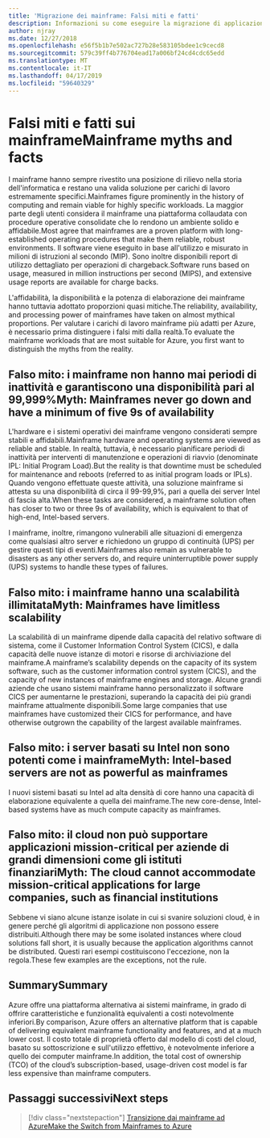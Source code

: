 ```yaml
---
title: 'Migrazione dei mainframe: Falsi miti e fatti'
description: Informazioni su come eseguire la migrazione di applicazioni da ambienti mainframe ad Azure, un'infrastruttura scalabile, collaudata e a disponibilità elevata per i sistemi attualmente in esecuzione su mainframe.
author: njray
ms.date: 12/27/2018
ms.openlocfilehash: e56f5b1b7e502ac727b28e583105bdee1c9cecd8
ms.sourcegitcommit: 579c39ff4b776704ead17a006bf24cd4cdc65edd
ms.translationtype: MT
ms.contentlocale: it-IT
ms.lasthandoff: 04/17/2019
ms.locfileid: "59640329"
---
```

# <a name="mainframe-myths-and-facts"></a><span data-ttu-id="a5ae0-103">Falsi miti e fatti sui mainframe</span><span class="sxs-lookup"><span data-stu-id="a5ae0-103">Mainframe myths and facts</span></span>

<span data-ttu-id="a5ae0-104">I mainframe hanno sempre rivestito una posizione di rilievo nella storia dell'informatica e restano una valida soluzione per carichi di lavoro estremamente specifici.</span><span class="sxs-lookup"><span data-stu-id="a5ae0-104">Mainframes figure prominently in the history of computing and remain viable for highly specific workloads.</span></span> <span data-ttu-id="a5ae0-105">La maggior parte degli utenti considera il mainframe una piattaforma collaudata con procedure operative consolidate che lo rendono un ambiente solido e affidabile.</span><span class="sxs-lookup"><span data-stu-id="a5ae0-105">Most agree that mainframes are a proven platform with long-established operating procedures that make them reliable, robust environments.</span></span> <span data-ttu-id="a5ae0-106">Il software viene eseguito in base all'utilizzo e misurato in milioni di istruzioni al secondo (MIP). Sono inoltre disponibili report di utilizzo dettagliato per operazioni di chargeback.</span><span class="sxs-lookup"><span data-stu-id="a5ae0-106">Software runs based on usage, measured in million instructions per second (MIPS), and extensive usage reports are available for charge backs.</span></span>

<span data-ttu-id="a5ae0-107">L'affidabilità, la disponibilità e la potenza di elaborazione dei mainframe hanno tuttavia adottato proporzioni quasi mitiche.</span><span class="sxs-lookup"><span data-stu-id="a5ae0-107">The reliability, availability, and processing power of mainframes have taken on almost mythical proportions.</span></span> <span data-ttu-id="a5ae0-108">Per valutare i carichi di lavoro mainframe più adatti per Azure, è necessario prima distinguere i falsi miti dalla realtà.</span><span class="sxs-lookup"><span data-stu-id="a5ae0-108">To evaluate the mainframe workloads that are most suitable for Azure, you first want to distinguish the myths from the reality.</span></span>

## <a name="myth-mainframes-never-go-down-and-have-a-minimum-of-five-9s-of-availability"></a><span data-ttu-id="a5ae0-109">Falso mito: i mainframe non hanno mai periodi di inattività e garantiscono una disponibilità pari al 99,999%</span><span class="sxs-lookup"><span data-stu-id="a5ae0-109">Myth: Mainframes never go down and have a minimum of five 9s of availability</span></span>

<span data-ttu-id="a5ae0-110">L'hardware e i sistemi operativi dei mainframe vengono considerati sempre stabili e affidabili.</span><span class="sxs-lookup"><span data-stu-id="a5ae0-110">Mainframe hardware and operating systems are viewed as reliable and stable.</span></span> <span data-ttu-id="a5ae0-111">In realtà, tuttavia, è necessario pianificare periodi di inattività per interventi di manutenzione e operazioni di riavvio (denominate IPL: Initial Program Load).</span><span class="sxs-lookup"><span data-stu-id="a5ae0-111">But the reality is that downtime must be scheduled for maintenance and reboots (referred to as initial program loads or IPLs).</span></span> <span data-ttu-id="a5ae0-112">Quando vengono effettuate queste attività, una soluzione mainframe si attesta su una disponibilità di circa il 99-99,9%, pari a quella dei server Intel di fascia alta.</span><span class="sxs-lookup"><span data-stu-id="a5ae0-112">When these tasks are considered, a mainframe solution often has closer to two or three 9s of availability, which is equivalent to that of high-end, Intel-based servers.</span></span>

<span data-ttu-id="a5ae0-113">I mainframe, inoltre, rimangono vulnerabili alle situazioni di emergenza come qualsiasi altro server e richiedono un gruppo di continuità (UPS) per gestire questi tipi di eventi.</span><span class="sxs-lookup"><span data-stu-id="a5ae0-113">Mainframes also remain as vulnerable to disasters as any other servers do, and require uninterruptible power supply (UPS) systems to handle these types of failures.</span></span>

## <a name="myth-mainframes-have-limitless-scalability"></a><span data-ttu-id="a5ae0-114">Falso mito: i mainframe hanno una scalabilità illimitata</span><span class="sxs-lookup"><span data-stu-id="a5ae0-114">Myth: Mainframes have limitless scalability</span></span>

<span data-ttu-id="a5ae0-115">La scalabilità di un mainframe dipende dalla capacità del relativo software di sistema, come il Customer Information Control System (CICS), e dalla capacità delle nuove istanze di motori e risorse di archiviazione del mainframe.</span><span class="sxs-lookup"><span data-stu-id="a5ae0-115">A mainframe’s scalability depends on the capacity of its system software, such as the customer information control system (CICS), and the capacity of new instances of mainframe engines and storage.</span></span> <span data-ttu-id="a5ae0-116">Alcune grandi aziende che usano sistemi mainframe hanno personalizzato il software CICS per aumentarne le prestazioni, superando la capacità dei più grandi mainframe attualmente disponibili.</span><span class="sxs-lookup"><span data-stu-id="a5ae0-116">Some large companies that use mainframes have customized their CICS for performance, and have otherwise outgrown the capability of the largest available mainframes.</span></span>

## <a name="myth-intel-based-servers-are-not-as-powerful-as-mainframes"></a><span data-ttu-id="a5ae0-117">Falso mito: i server basati su Intel non sono potenti come i mainframe</span><span class="sxs-lookup"><span data-stu-id="a5ae0-117">Myth: Intel-based servers are not as powerful as mainframes</span></span>

<span data-ttu-id="a5ae0-118">I nuovi sistemi basati su Intel ad alta densità di core hanno una capacità di elaborazione equivalente a quella dei mainframe.</span><span class="sxs-lookup"><span data-stu-id="a5ae0-118">The new core-dense, Intel-based systems have as much compute capacity as mainframes.</span></span>

## <a name="myth-the-cloud-cannot-accommodate-mission-critical-applications-for-large-companies-such-as-financial-institutions"></a><span data-ttu-id="a5ae0-119">Falso mito: il cloud non può supportare applicazioni mission-critical per aziende di grandi dimensioni come gli istituti finanziari</span><span class="sxs-lookup"><span data-stu-id="a5ae0-119">Myth: The cloud cannot accommodate mission-critical applications for large companies, such as financial institutions</span></span>

<span data-ttu-id="a5ae0-120">Sebbene vi siano alcune istanze isolate in cui si svanire soluzioni cloud, è in genere perché gli algoritmi di applicazione non possono essere distribuiti.</span><span class="sxs-lookup"><span data-stu-id="a5ae0-120">Although there may be some isolated instances where cloud solutions fall short, it is usually because the application algorithms cannot be distributed.</span></span> <span data-ttu-id="a5ae0-121">Questi rari esempi costituiscono l'eccezione, non la regola.</span><span class="sxs-lookup"><span data-stu-id="a5ae0-121">These few examples are the exceptions, not the rule.</span></span>

## <a name="summary"></a><span data-ttu-id="a5ae0-122">Summary</span><span class="sxs-lookup"><span data-stu-id="a5ae0-122">Summary</span></span>

<span data-ttu-id="a5ae0-123">Azure offre una piattaforma alternativa ai sistemi mainframe, in grado di offrire caratteristiche e funzionalità equivalenti a costi notevolmente inferiori.</span><span class="sxs-lookup"><span data-stu-id="a5ae0-123">By comparison, Azure offers  an alternative platform that is capable of delivering equivalent mainframe functionality and features, and at a much lower cost.</span></span> <span data-ttu-id="a5ae0-124">Il costo totale di proprietà offerto dal modello di costi del cloud, basato su sottoscrizione e sull'utilizzo effettivo, è notevolmente inferiore a quello dei computer mainframe.</span><span class="sxs-lookup"><span data-stu-id="a5ae0-124">In addition, the total cost of ownership (TCO) of the cloud’s subscription-based, usage-driven cost model is far less expensive than mainframe computers.</span></span>

## <a name="next-steps"></a><span data-ttu-id="a5ae0-125">Passaggi successivi</span><span class="sxs-lookup"><span data-stu-id="a5ae0-125">Next steps</span></span>

> [!div class="nextstepaction"]
> [<span data-ttu-id="a5ae0-126">Transizione dai mainframe ad Azure</span><span class="sxs-lookup"><span data-stu-id="a5ae0-126">Make the Switch from Mainframes to Azure</span></span>](migration-strategies.md)
